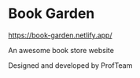 # Book Garden

https://book-garden.netlify.app/

An awesome book store website

Designed and developed by ProfTeam
